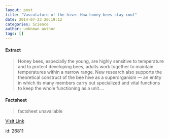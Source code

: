 ```yaml
---
layout: post
title: "Vasculature of the hive: How honey bees stay cool"
date: 2014-07-23 20:19:12
categories: Science
author: unknown author
tags: []
---
```



#### Extract
>Honey bees, especially the young, are highly sensitive to temperature and to protect developing bees, adults work together to maintain temperatures within a narrow range. New research also supports the theoretical construct of the bee hive as a superorganism — an entity in which its many members carry out specialized and vital functions to keep the whole functioning as a unit....

#### Factsheet
>factsheet unavailable

[Visit Link](http://feeds.sciencedaily.com/~r/sciencedaily/~3/4-UGy4tUVjA/140723161912.htm)

id:   26811
